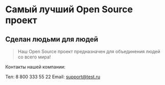# Самый лучший Open Source проект

## Сделан людьми для людей

> Наш Open Source проект предназначен для объединения людей со всего мира!

Контакты нашей компании:

Тел: 8 800 333 55 22
Email: support@test.ru
